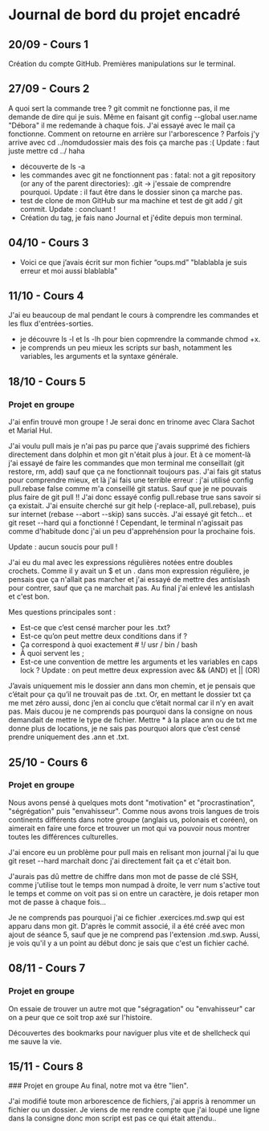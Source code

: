 # Journal de bord du projet encadré
## 20/09 -  Cours 1
Création du compte GitHub. 
Premières manipulations sur le terminal. 

## 27/09 - Cours 2
A quoi sert la commande tree ? 
git commit ne fonctionne pas, il me demande de dire qui je suis. Même en faisant git config --global user.name 
"Débora" il me redemande à chaque fois. J'ai essayé avec le mail ça fonctionne. Comment on retourne en arrière 
sur l'arborescence ? Parfois j'y arrive avec cd ../nomdudossier mais des fois ça marche pas :( Update : faut 
juste mettre cd ../ haha

- découverte de ls -a
- les commandes avec git ne fonctionnent pas : fatal: not a git repository (or any of the parent directories):
.git -> j'essaie de comprendre pourquoi.
Update : il faut être dans le dossier sinon ça marche pas.
- test de clone de mon GitHub sur ma machine et test de git add / git commit.
Update : concluant !
- Création du tag, je fais nano Journal et j'édite depuis mon terminal.

## 04/10 - Cours 3
- Voici ce que j’avais écrit sur mon fichier “oups.md”
"blablabla je suis erreur
et moi aussi blablabla"

## 11/10 - Cours 4
J'ai eu beaucoup de mal pendant le cours à comprendre les commandes et les flux d'entrées-sorties. 
- je découvre ls -l et ls -lh pour bien copmrendre la commande chmod +x.
- je comprends un peu mieux les scripts sur bash, notamment les variables, les arguments et la syntaxe générale.

## 18/10 - Cours 5
### Projet en groupe
J'ai enfin trouvé mon groupe ! Je serai donc en trinome avec Clara Sachot et Marial Hul.


J'ai voulu pull mais je n'ai pas pu parce que j'avais supprimé des fichiers directement dans dolphin et mon git 
n'était plus à jour. Et à ce moment-là j'ai essayé de faire les commandes que mon terminal me conseillait (git 
restore, rm, add) sauf que ça ne fonctionnait toujours pas. J'ai fais git status pour comprendre mieux, et là 
j'ai fais une terrible erreur : j'ai utilisé config pull.rebase false comme m'a conseillé git status. Sauf que 
je ne pouvais plus faire de git pull !! J'ai donc essayé config pull.rebase true sans savoir si ça existait. 
J'ai ensuite cherché sur git help (-replace-all, pull.rebase), puis sur internet (rebase --abort --skip) sans 
succès. J'ai essayé git fetch... et git reset --hard qui a fonctionné ! Cependant, le terminal n'agissait pas 
comme d'habitude donc j'ai un peu d'apprehénsion pour la prochaine fois. 

Update : aucun soucis pour pull !

J'ai eu du mal avec les expressions régulières notées entre doubles crochets. Comme il y avait un $ et un . dans
mon expression régulière, je pensais que ça n'allait pas marcher et j'ai essayé de mettre des antislash pour
contrer, sauf que ça ne marchait pas. Au final j'ai enlevé les antislash et c'est bon. 

Mes questions principales sont :
- Est-ce que c’est censé marcher pour les .txt?
- Est-ce qu’on peut mettre deux conditions dans if ?
- Ça correspond à quoi exactement # !/ usr / bin / bash
- À quoi servent les ; 
- Est-ce une convention de mettre les arguments et les variables en caps lock ?
Update : on peut mettre deux expression avec && (AND) et || (OR)

J’avais uniquement mis le dossier ann dans mon chemin, et je pensais que c’était pour ça qu’il ne trouvait pas de 
.txt. Or, en mettant le dossier txt ça me met zéro aussi, donc j’en ai conclu que c’était normal car il n’y en 
avait pas. Mais ducou je ne comprends pas pourquoi dans la consigne on nous demandait de mettre le type de fichier. 
Mettre * à la place ann ou de txt me donne plus de locations, je ne sais pas pourquoi alors que c’est censé prendre 
uniquement des .ann et .txt.

## 25/10 - Cours 6
### Projet en groupe
Nous avons pensé à quelques mots dont "motivation" et "procrastination", "ségrégation" puis "envahisseur".
Comme nous avons trois langues de trois continents différents dans notre groupe (anglais us, polonais et coréen),
on aimerait en faire une force et trouver un mot qui va pouvoir nous montrer toutes les différences culturelles.

J'ai encore eu un problème pour pull mais en relisant mon journal j'ai lu que git reset --hard marchait donc j'ai
directement fait ça et c'était bon.

J'aurais pas dû mettre de chiffre dans mon mot de passe de clé SSH, comme j'utilise tout le temps mon numpad à 
droite, le verr num s'active tout le temps et comme on voit pas si on entre un caractère, je dois retaper mon 
mot de passe à chaque fois...

Je ne comprends pas pourquoi j'ai ce fichier .exercices.md.swp qui est apparu dans mon git. D'après le commit
associé, il a été créé avec mon ajout de séance 5, sauf que je ne comprend pas l'extension .md.swp. Aussi, je
vois qu'il y a un point au début donc je sais que c'est un fichier caché. 

## 08/11 - Cours 7 
### Projet en groupe
On essaie de trouver un autre mot que "ségragation" ou "envahisseur" car on a peur que ce soit trop axé sur
l'histoire.


Découvertes des bookmarks pour naviguer plus vite et de shellcheck qui me sauve la vie.

## 15/11 - Cours 8
### Projet en groupe
Au final, notre mot va être "lien".

J'ai modifié toute mon arborescence de fichiers, j'ai appris à renommer un fichier ou un dossier.
Je viens de me rendre compte que j'ai loupé une ligne dans la consigne donc mon script est pas
ce qui était attendu..
